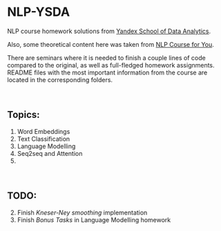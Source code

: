 # NLP-YSDA
NLP course homework solutions from [Yandex School of Data Analytics](https://github.com/yandexdataschool/nlp_course).

Also, some theoretical content here was taken from [NLP Course for You](https://lena-voita.github.io/nlp_course.html).

There are seminars where it is needed to finish a couple lines of code compared to the original, as well as full-fledged homework assignments. README files with the most important information from the course are located in the corresponding folders. 

<br>

## **Topics:**
  1. Word Embeddings
  2. Text Classification
  3. Language Modelling
  4. Seq2seq and Attention
  5. 

<br>

## TODO:
2. Finish *Kneser-Ney smoothing* implementation
3. Finish *Bonus Tasks* in Language Modelling homework 
